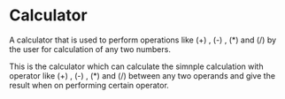 # Calculator             
A calculator that is used to perform operations like (+) , (-) , (*) and (/) by the user for calculation of any two numbers.
                    
This is the calculator which can calculate the simnple calculation with operator like (+) , (-) , (*) and (/) between any
two operands and give the result when on performing certain operator.
